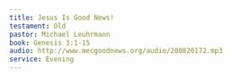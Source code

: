 ```yaml
---
title: Jesus Is Good News!
testament: Old
pastor: Michael Leuhrmann
book: Genesis 3:1-15
audio: http://www.mecgoodnews.org/audio/200820172.mp3
service: Evening
---
```

